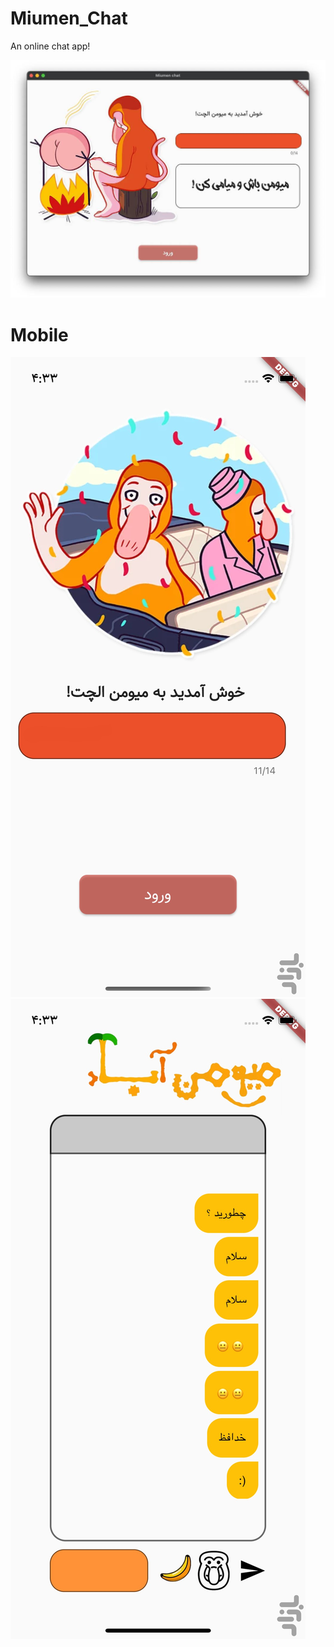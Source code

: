 # Miumen_Chat
An online chat app! 

![Login Demo](assets/login.jpeg?raw=true "Login demo")
<br />

# Mobile 

![Login Demo](screenshots/com.example.miumen_chat-187001410867.jpg?raw=true "Login demo")
<br />
![Chat Demo](screenshots/com.example.miumen_chat-275443269708.jpg?raw=true "Chat demo")
